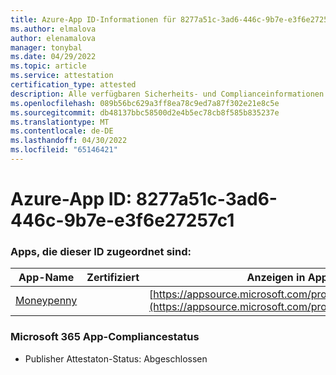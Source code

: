```yaml
---
title: Azure-App ID-Informationen für 8277a51c-3ad6-446c-9b7e-e3f6e27257c1
ms.author: elmalova
author: elenamalova
manager: tonybal
ms.date: 04/29/2022
ms.topic: article
ms.service: attestation
certification_type: attested
description: Alle verfügbaren Sicherheits- und Complianceinformationen für 8277a51c-3ad6-446c-9b7e-e3f6e27257c1.
ms.openlocfilehash: 089b56bc629a3ff8ea78c9ed7a87f302e21e8c5e
ms.sourcegitcommit: db48137bbc58500d2e4b5ec78cb8f585b835237e
ms.translationtype: MT
ms.contentlocale: de-DE
ms.lasthandoff: 04/30/2022
ms.locfileid: "65146421"
---
```

# <a name="azure-app-id-8277a51c-3ad6-446c-9b7e-e3f6e27257c1"></a>Azure-App ID: 8277a51c-3ad6-446c-9b7e-e3f6e27257c1


### <a name="apps-associated-with-this-id"></a>Apps, die dieser ID zugeordnet sind:
| **App-Name** | **Zertifiziert** | **Anzeigen in AppSource** |
|--------------|---------------|-----------------------|
| [Moneypenny](../forward/WA200003396.md) |  | [https://appsource.microsoft.com/product/office/WA200003396](https://appsource.microsoft.com/product/office/WA200003396) |

### <a name="microsoft-365-app-compliance-status"></a>Microsoft 365 App-Compliancestatus
- Publisher Attestaton-Status: Abgeschlossen
